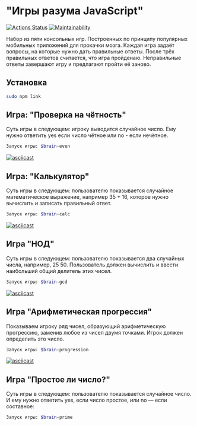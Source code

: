 # "Игры разума JavaScript"
[![Actions Status](https://github.com/ArtuAdler/frontend-project-lvl1/workflows/hexlet-check/badge.svg)](https://github.com/ArtuAdler/frontend-project-lvl1/actions)
[![Maintainability](https://api.codeclimate.com/v1/badges/3dd368e6df35d7a3bf62/maintainability)](https://codeclimate.com/github/ArtuAdler/frontend-project-lvl1/maintainability)

Набор из пяти консольных игр. Построенных по принципу популярных мобильных приложений для прокачки мозга. Каждая игра задаёт вопросы, на которые нужно дать правильные ответы. После трёх правильных ответов считается, что игра пройденаю. Неправильные ответы завершают игру и предлагают пройти её заново.

## Установка

```bash
sudo npm link
```
## Игра: "Проверка на чётность"
Суть игры в следующем: игроку выводится случайное число. Ему нужно ответить yes если число чётное или no - если нечётное.
```bash
Запуск игры: $brain-even
```
[![asciicast](https://asciinema.org/a/rrZhMysotZEnf3aH0DWfOLneZ.svg)](https://asciinema.org/a/rrZhMysotZEnf3aH0DWfOLneZ)

## Игра: "Калькулятор"
Суть игры в следующем: пользователю показывается случайное математическое выражение, например 35 + 16, которое нужно вычислить и записать правильный ответ.
```bash
Запуск игры: $brain-calc
```
[![asciicast](https://asciinema.org/a/Fm620Ze5KrWy9rDyBkQIQ8wSx.svg)](https://asciinema.org/a/Fm620Ze5KrWy9rDyBkQIQ8wSx)

## Игра "НОД"
Суть игры в следующем: пользователю показывается два случайных числа, например, 25 50. Пользователь должен вычислить и ввести наибольший общий делитель этих чисел.
```bash
Запуск игры: $brain-gcd
```
[![asciicast](https://asciinema.org/a/NoTQvC24XkFwoBzTt7zbZMOtF.svg)](https://asciinema.org/a/NoTQvC24XkFwoBzTt7zbZMOtF)

## Игра "Арифметическая прогрессия"
Показываем игроку ряд чисел, образующий арифметическую прогрессию, заменив любое из чисел двумя точками. Игрок должен определить это число.
```bash
Запуск игры: $brain-progression
```
[![asciicast](https://asciinema.org/a/zT99EScRp6zP6eSq3myTNUNey.svg)](https://asciinema.org/a/zT99EScRp6zP6eSq3myTNUNey)

## Игра "Простое ли число?"
Суть игры в следующем: пользователю показывается случайное число. И ему нужно ответить yes, если число простое, или no — если составное:
```bash
Запуск игры: $brain-prime
```



     





